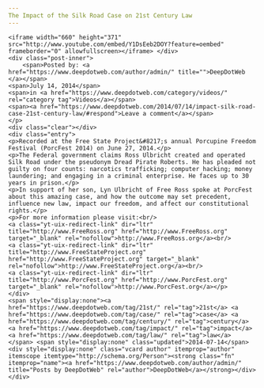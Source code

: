 ```yaml
---
The Impact of the Silk Road Case on 21st Century Law
---
```

<article class="post-listing post-6479 post type-post status-publish format-standard has-post-thumbnail hentry category-videos tag-21st tag-case tag-century tag-impact tag-law tag-road tag-silk tie_video">
    
    <iframe width="660" height="371" src="http://www.youtube.com/embed/Y1DsEeb2DOY?feature=oembed" frameborder="0" allowfullscreen></iframe> </div>
    <div class="post-inner">
        <span>Posted by: <a href="https://www.deepdotweb.com/author/admin/" title="">DeepDotWeb </a></span>
    <span>July 14, 2014</span>
    <span>in <a href="https://www.deepdotweb.com/category/videos/" rel="category tag">Videos</a></span>
    <span><a href="https://www.deepdotweb.com/2014/07/14/impact-silk-road-case-21st-century-law/#respond">Leave a comment</a></span>
    </p>
    <div class="clear"></div>
    <div class="entry">
    <p>Recorded at the Free State Project&#8217;s annual Porcupine Freedom Festival (PorcFest 2014) on June 27, 2014.</p>
    <p>The Federal government claims Ross Ulbricht created and operated Silk Road under the pseudonym Dread Pirate Roberts. He has pleaded not guilty on four counts: narcotics trafficking; computer hacking; money laundering; and engaging in a criminal enterprise. He faces up to 30 years in prison.</p>
    <p>In support of her son, Lyn Ulbricht of Free Ross spoke at PorcFest about this amazing case, and how the outcome may set precedent, influence new law, impact our freedom, and affect our constitutional rights.</p>
    <p>For more information please visit:<br/>
    <a class="yt-uix-redirect-link" dir="ltr" title="http://www.FreeRoss.org" href="http://www.FreeRoss.org" target="_blank" rel="nofollow">http://www.FreeRoss.org</a><br/>
    <a class="yt-uix-redirect-link" dir="ltr" title="http://www.FreeStateProject.org" href="http://www.FreeStateProject.org" target="_blank" rel="nofollow">http://www.FreeStateProject.org</a><br/>
    <a class="yt-uix-redirect-link" dir="ltr" title="http://www.PorcFest.org" href="http://www.PorcFest.org" target="_blank" rel="nofollow">http://www.PorcFest.org</a></p>
    </div>
    <span style="display:none"><a href="https://www.deepdotweb.com/tag/21st/" rel="tag">21st</a> <a href="https://www.deepdotweb.com/tag/case/" rel="tag">case</a> <a href="https://www.deepdotweb.com/tag/century/" rel="tag">century</a> <a href="https://www.deepdotweb.com/tag/impact/" rel="tag">impact</a> <a href="https://www.deepdotweb.com/tag/law/" rel="tag">law</a> </span> <span style="display:none" class="updated">2014-07-14</span>
    <div style="display:none" class="vcard author" itemprop="author" itemscope itemtype="http://schema.org/Person"><strong class="fn" itemprop="name"><a href="https://www.deepdotweb.com/author/admin/" title="Posts by DeepDotWeb" rel="author">DeepDotWeb</a></strong></div>
    </div>
</article>

